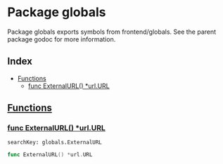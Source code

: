 # Package globals

Package globals exports symbols from frontend/globals. See the parent package godoc for more information. 

## Index

* [Functions](#func)
    * [func ExternalURL() *url.URL](#ExternalURL)


## <a id="func" href="#func">Functions</a>

### <a id="ExternalURL" href="#ExternalURL">func ExternalURL() *url.URL</a>

```
searchKey: globals.ExternalURL
```

```Go
func ExternalURL() *url.URL
```

